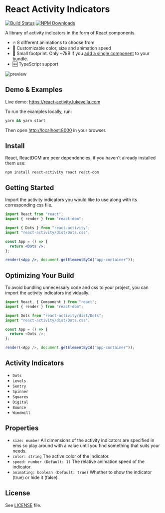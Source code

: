 # React Activity Indicators

[![Build Status](https://travis-ci.org/lukevella/react-activity.svg)](https://travis-ci.org/lukevella/react-activity)
[![NPM Downloads](https://img.shields.io/npm/dm/react-activity.svg)](https://www.npmjs.com/package/react-activity)

A library of activity indicators in the form of React components.

- 🔥 8 different animations to choose from
- 🎨 Customizable color, size and animation speed
- 🕺 Small footprint. Only ~7kB if you [add a single component](#optimizing-your-build) to your bundle.
- 🆕 TypeScript support

![preview](https://user-images.githubusercontent.com/676849/37826344-579320d0-2e93-11e8-8f01-faa09385bf64.gif)

## Demo & Examples

Live demo: https://react-activity.lukevella.com

To run the examples locally, run:

```bash
yarn && yarn start
```

Then open [http://localhost:8000](http://localhost:8000) in your browser.

## Install

React, ReactDOM are peer dependencies, if you haven't already installed them use:

```
npm install react-activity react react-dom
```

## Getting Started

Import the activity indicators you would like to use along with its corresponding css file.

```jsx
import React from "react";
import { render } from "react-dom";

import { Dots } from "react-activity";
import "react-activity/dist/Dots.css";

const App = () => {
  return <Dots />;
};

render(<App />, document.getElementById("app-container"));
```

## Optimizing Your Build

To avoid bundling unnecessary code and css to your project, you can import the
activity indicators individually.

```js
import React, { Component } from "react";
import { render } from "react-dom";

import Dots from "react-activity/dist/Dots";
import "react-activity/dist/Dots.css";

const App = () => {
  return <Dots />;
};

render(<App />, document.getElementById("app-container"));
```

## Activity Indicators

- `Dots`
- `Levels`
- `Sentry`
- `Spinner`
- `Squares`
- `Digital`
- `Bounce`
- `Windmill`

## Properties

- `size: number` All dimensions of the activity indicators are
  specified in ems so play around with a value until you find something that
  suits your needs.
- `color: string` The active color of the indicator.
- `speed: number (Default: 1)` The relative animation speed of the indicator.
- `animating: boolean (Default: true)` Whether to show the indicator (true) or hide it (false).

## License

See [LICENSE](https://github.com/lukevella/react-activity/blob/gh-pages/LICENSE) file.
